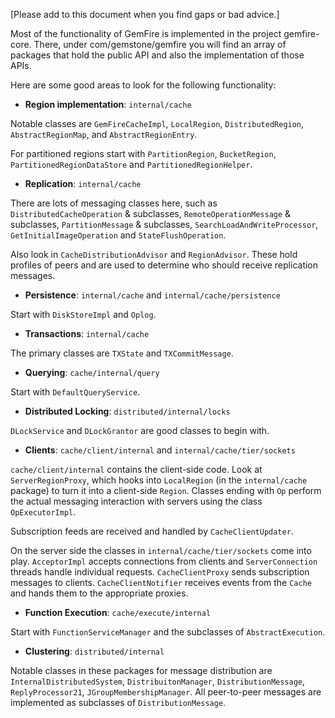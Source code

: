 [Please add to this document when you find gaps or bad advice.]

Most of the functionality of GemFire is implemented in the project gemfire-core.
There, under com/gemstone/gemfire you will find an array of packages that
hold the public API and also the implementation of those APIs.

Here are some good areas to look for the following functionality:

* **Region implementation**: `internal/cache`

Notable classes are `GemFireCacheImpl`, `LocalRegion`, `DistributedRegion`,
`AbstractRegionMap`, and `AbstractRegionEntry`.

For partitioned regions start with `PartitionRegion`, `BucketRegion`,
`PartitionedRegionDataStore` and `PartitionedRegionHelper`.

* **Replication**: `internal/cache`

There are lots of messaging classes here, such as 
`DistributedCacheOperation` & subclasses,
`RemoteOperationMessage` & subclasses, `PartitionMessage` & subclasses,
`SearchLoadAndWriteProcessor`, `GetInitialImageOperation`
and `StateFlushOperation`.

Also look in `CacheDistributionAdvisor` and `RegionAdvisor`.  These hold
profiles of peers and are used to determine who should receive replication
messages.

* **Persistence**: `internal/cache` and `internal/cache/persistence`

Start with `DiskStoreImpl` and `Oplog`.

* **Transactions**: `internal/cache`

The primary classes are `TXState` and `TXCommitMessage`.

* **Querying**: `cache/internal/query`

Start with `DefaultQueryService`.

* **Distributed Locking**: `distributed/internal/locks`

`DLockService` and `DLockGrantor` are good classes to begin with.

* **Clients**: `cache/client/internal` and `internal/cache/tier/sockets`

`cache/client/internal` contains the client-side code.  Look at `ServerRegionProxy`,
which hooks into `LocalRegion` (in the `internal/cache` package) to turn it
into a client-side `Region`.  Classes ending with `Op` perform the actual
messaging interaction with servers using the class `OpExecutorImpl`.

Subscription feeds are received and handled by `CacheClientUpdater`.

On the server side the classes in `internal/cache/tier/sockets` come into
play.  `AcceptorImpl` accepts connections from clients and `ServerConnection`
threads handle individual requests.  `CacheClientProxy` sends subscription
messages to clients.  `CacheClientNotifier` receives events from the `Cache`
and hands them to the appropriate proxies.

* **Function Execution**: `cache/execute/internal`

Start with `FunctionServiceManager` and the subclasses of `AbstractExecution`.

* **Clustering**: `distributed/internal`

Notable classes in these packages for message distribution are
`InternalDistributedSystem`, `DistribuitonManager`, `DistributionMessage`,
`ReplyProcessor21`, `JGroupMembershipManager`.  All peer-to-peer messages
are implemented as subclasses of `DistributionMessage`.


